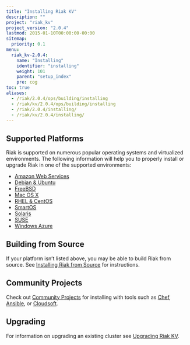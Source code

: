 ```yaml
---
title: "Installing Riak KV"
description: ""
project: "riak_kv"
project_version: "2.0.4"
lastmod: 2015-01-10T00:00:00-00:00
sitemap:
  priority: 0.1
menu:
  riak_kv-2.0.4:
    name: "Installing"
    identifier: "installing"
    weight: 101
    parent: "setup_index"
    pre: cog
toc: true
aliases:
  - /riak/2.0.4/ops/building/installing
  - /riak/kv/2.0.4/ops/building/installing
  - /riak/2.0.4/installing/
  - /riak/kv/2.0.4/installing/
---
```


[install aws]: {{<baseurl>}}riak/kv/2.0.4/setup/installing/amazon-web-services
[install debian & ubuntu]: {{<baseurl>}}riak/kv/2.0.4/setup/installing/debian-ubuntu
[install freebsd]: {{<baseurl>}}riak/kv/2.0.4/setup/installing/freebsd
[install mac osx]: {{<baseurl>}}riak/kv/2.0.4/setup/installing/mac-osx
[install rhel & centos]: {{<baseurl>}}riak/kv/2.0.4/setup/installing/rhel-centos
[install smartos]: {{<baseurl>}}riak/kv/2.0.4/setup/installing/smartos
[install solaris]: {{<baseurl>}}riak/kv/2.0.4/setup/installing/solaris
[install suse]: {{<baseurl>}}riak/kv/2.0.4/setup/installing/suse
[install windows azure]: {{<baseurl>}}riak/kv/2.0.4/setup/installing/windows-azure
[install source index]: {{<baseurl>}}riak/kv/2.0.4/setup/installing/source
[community projects]: {{<baseurl>}}community/projects
[upgrade index]: {{<baseurl>}}riak/kv/2.0.4/setup/upgrading

## Supported Platforms

Riak is supported on numerous popular operating systems and virtualized
environments. The following information will help you to
properly install or upgrade Riak in one of the supported environments:

  * [Amazon Web Services][install aws]
  * [Debian & Ubuntu][install debian & ubuntu]
  * [FreeBSD][install freebsd]
  * [Mac OS X][install mac osx]
  * [RHEL & CentOS][install rhel & centos]
  * [SmartOS][install smartos]
  * [Solaris][install solaris]
  * [SUSE][install suse]
  * [Windows Azure][install windows azure]

## Building from Source

If your platform isn’t listed above, you may be able to build Riak from source. See [Installing Riak from Source][install source index] for instructions.

## Community Projects

Check out [Community Projects][community projects] for installing with tools such as [Chef](https://www.chef.io/chef/), [Ansible](http://www.ansible.com/), or [Cloudsoft](http://www.cloudsoftcorp.com/).

## Upgrading

For information on upgrading an existing cluster see [Upgrading Riak KV][upgrade index].
